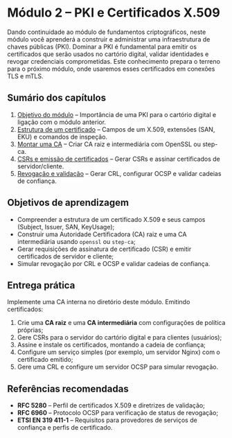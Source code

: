 # Módulo 2 – PKI e Certificados X.509

Dando continuidade ao módulo de fundamentos criptográficos, neste módulo você aprenderá a construir e administrar uma infraestrutura de chaves públicas (PKI). Dominar a PKI é fundamental para emitir os certificados que serão usados no cartório digital, validar identidades e revogar credenciais comprometidas. Este conhecimento prepara o terreno para o próximo módulo, onde usaremos esses certificados em conexões TLS e mTLS.

## Sumário dos capítulos

1. [Objetivo do módulo](01_objetivo.md) – Importância de uma PKI para o cartório digital e ligação com o módulo anterior.
2. [Estrutura de um certificado](02_estrutura_certificado.md) – Campos de um X.509, extensões (SAN, EKU) e comandos de inspeção.
3. [Montar uma CA](03_montar_ca.md) – Criar CA raiz e intermediária com OpenSSL ou step-ca.
4. [CSRs e emissão de certificados](04_csr_emissao_certificados.md) – Gerar CSRs e assinar certificados de servidor/cliente.
5. [Revogação e validação](05_revogacao_validacao.md) – Gerar CRL, configurar OCSP e validar cadeias de confiança.

## Objetivos de aprendizagem

- Compreender a estrutura de um certificado X.509 e seus campos (Subject, Issuer, SAN, KeyUsage);
- Construir uma Autoridade Certificadora (CA) raiz e uma CA intermediária usando `openssl` ou `step-ca`;
- Gerar requisições de assinatura de certificado (CSR) e emitir certificados de servidor e cliente;
- Simular revogação por CRL e OCSP e validar cadeias de confiança.

## Entrega prática

Implemente uma CA interna no diretório deste módulo. Emitindo certificados:

1. Crie uma **CA raiz** e uma **CA intermediária** com configurações de política próprias;
2. Gere CSRs para o servidor do cartório digital e para clientes (usuários);
3. Assine e instale os certificados, montando a cadeia de confiança;
4. Configure um serviço simples (por exemplo, um servidor Nginx) com o certificado emitido;
5. Gere uma CRL e configure um servidor OCSP para simular revogação.

## Referências recomendadas

- **RFC 5280** – Perfil de certificados X.509 e diretrizes de validação;
- **RFC 6960** – Protocolo OCSP para verificação de status de revogação;
- **ETSI EN 319 411-1** – Requisitos para provedores de serviços de confiança e perfis de certificado.
